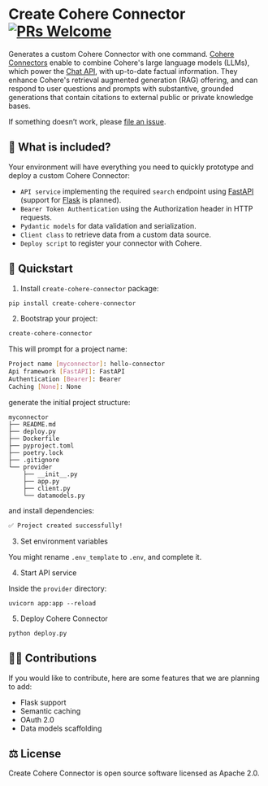 # Create Cohere Connector [![PRs Welcome](https://img.shields.io/badge/PRs-welcome-green.svg)](https://github.com/dcarpintero/create-cohere-connector/)

Generates a custom Cohere Connector with one command. [Cohere Connectors](https://docs.cohere.com/docs/connectors) enable to combine Cohere's large language models (LLMs), which power the [Chat API](https://docs.cohere.com/docs/cochat-beta), with up-to-date factual information. They enhance Cohere's retrieval augmented generation (RAG) offering, and can respond to user questions and prompts with substantive, grounded generations that contain citations to external public or private knowledge bases.

If something doesn’t work, please [file an issue](https://github.com/dcarpintero/create-cohere-connector/issues/new).

## 🧮 What is included?

Your environment will have everything you need to quickly prototype and deploy a custom Cohere Connector:

- ``API service`` implementing the required ``search`` endpoint using [FastAPI](https://fastapi.tiangolo.com/) (support for [Flask](https://flask.palletsprojects.com/) is planned). 
- ``Bearer Token Authentication`` using the Authorization header in HTTP requests. 
- ``Pydantic models`` for data validation and serialization.
- ``Client class`` to retrieve data from a custom data source.
- ``Deploy script`` to register your connector with Cohere.

## 🚀 Quickstart

1. Install ``create-cohere-connector`` package:

```sh
pip install create-cohere-connector
```

2. Bootstrap your project:

```sh
create-cohere-connector
```

This will prompt for a project name:

```sh
Project name [myconnector]: hello-connector
Api framework [FastAPI]: FastAPI
Authentication [Bearer]: Bearer
Caching [None]: None
```

generate the initial project structure:

```
myconnector
├── README.md
├── deploy.py
├── Dockerfile
├── pyproject.toml
├── poetry.lock
├── .gitignore
└── provider
    ├── __init__.py
    ├── app.py
    ├── client.py
    └── datamodels.py
```

and install dependencies:

```sh
✅ Project created successfully!
```

3. Set environment variables

You might rename ``.env_template`` to ``.env``, and complete it.

4. Start API service

Inside the ``provider`` directory:

```
uvicorn app:app --reload
```

5. Deploy Cohere Connector

```
python deploy.py
```

## 👩‍💻 Contributions

If you would like to contribute, here are some features that we are planning to add:

- Flask support
- Semantic caching
- OAuth 2.0
- Data models scaffolding

## ⚖️ License

Create Cohere Connector is open source software licensed as Apache 2.0. 